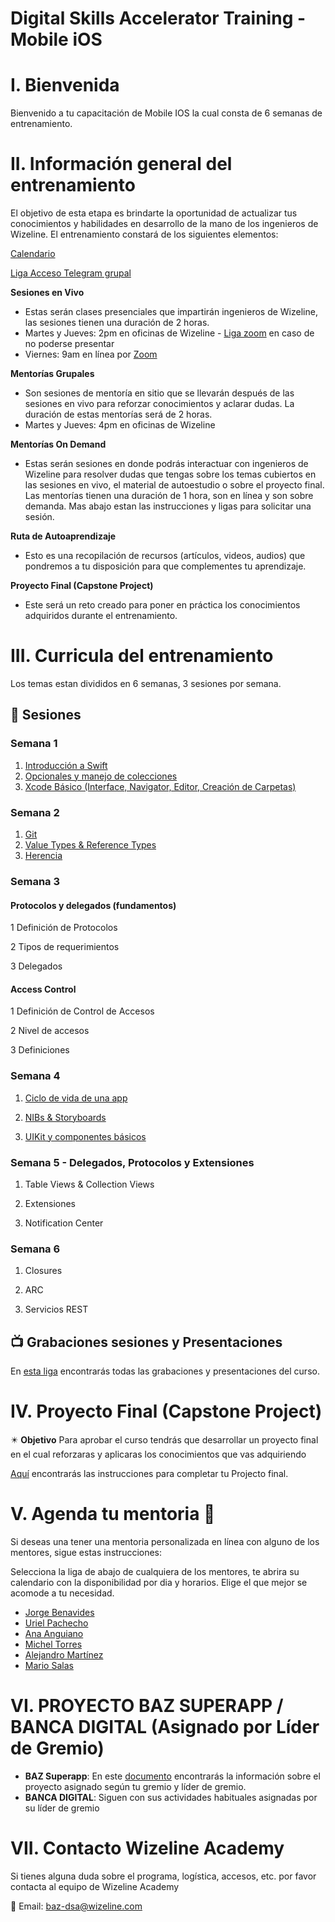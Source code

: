 # Digital Skills Accelerator Training - Mobile iOS

# I. Bienvenida
Bienvenido a tu capacitación de Mobile IOS la cual consta de 6 semanas de entrenamiento.

# II. Información general del entrenamiento
El objetivo de esta etapa es brindarte la oportunidad de actualizar tus conocimientos y habilidades en desarrollo de la mano de los ingenieros de Wizeline. El entrenamiento constará de los siguientes elementos: 

[Calendario](https://drive.google.com/file/d/1tmsG0DMb5XgMV7ijK-9A3pWGI8cGLYpI/view?usp=sharing)

[Liga Acceso Telegram grupal](https://t.me/+WP2YU0TmuTNkYTcx)

**Sesiones en Vivo** 
- Estas serán clases presenciales que impartirán ingenieros de Wizeline, las sesiones tienen una duración de 2 horas.
- Martes y Jueves: 2pm en oficinas de Wizeline - [Liga zoom](https://wizeline.zoom.us/j/89342162069?pwd=TVFGMmVlTWd3UHNrOTRKbmdsam5vdz09) en caso de no poderse presentar
- Viernes: 9am en línea por [Zoom](https://wizeline.zoom.us/j/84493824749?pwd=dHM4c2trZE9YZzhpeUR4eVpKWit0Zz09)

**Mentorías Grupales**
- Son sesiones de mentoría en sitio que se llevarán después de las sesiones en vivo para reforzar conocimientos y aclarar dudas. La duración de estas mentorías será de 2 horas.
- Martes y Jueves: 4pm en oficinas de Wizeline

**Mentorías On Demand**
- Estas serán sesiones en donde podrás interactuar con ingenieros de Wizeline para resolver dudas que tengas sobre los temas cubiertos en las sesiones en vivo, el material de autoestudio o sobre el proyecto final. Las mentorías tienen una duración de 1 hora, son en línea y son sobre demanda. Mas abajo estan las instrucciones y ligas para solicitar una sesión.

**Ruta de Autoaprendizaje**
- Esto es una recopilación de recursos (artículos, videos, audios) que pondremos a tu disposición para que complementes tu aprendizaje.

**Proyecto Final (Capstone Project)**
- Este será un reto creado para poner en práctica los conocimientos adquiridos durante el entrenamiento. 

# III. Curricula del entrenamiento
Los temas estan divididos en 6 semanas, 3 sesiones por semana. 

## :bookmark_tabs: Sesiones

### Semana 1
   1. [Introducción a Swift](curso/semana_1/sesion_1.1)
   2. [Opcionales y manejo de colecciones](curso/semana_1/sesion_1.2)
   3. [Xcode Básico (Interface, Navigator, Editor, Creación de Carpetas)](curso/semana_1/sesion_1.3)

### Semana 2 
1. [Git](curso/semana_2/sesion_2.1)
2. [Value Types & Reference Types](curso/semana_2/sesion_2.2)
3. [Herencia](curso/semana_2/sesion_2.3)

### Semana 3

#### Protocolos y delegados (fundamentos)

1 Definición de Protocolos

2 Tipos de requerimientos

3 Delegados

#### Access Control 

1 Definición de Control de Accesos

2 Nivel de accesos

3 Definiciones


### Semana 4

1. [Ciclo de vida de una app](https://github.com/wizelineacademy/BAZiOS12022/tree/main/curso/semana_4/El%20ciclo%20de%20vida%20de%20una%20app)

2. [NIBs & Storyboards](https://github.com/wizelineacademy/BAZiOS12022/tree/main/curso/semana_4/NIBs%20%26%20Storyboards)

3. [UIKit y componentes básicos](https://github.com/wizelineacademy/BAZiOS12022/tree/main/curso/semana_4/UIKit%20Components)


### Semana 5 - Delegados, Protocolos y Extensiones
1. Table Views & Collection Views

2. Extensiones

3. Notification Center

### Semana 6

1. Closures

2. ARC

2. Servicios REST

## 📺 Grabaciones sesiones y Presentaciones

En [esta liga](https://github.com/wizelineacademy/BAZiOS12022/blob/main/Grabaciones%20y%20Presentaciones.md) encontrarás todas las grabaciones y presentaciones del curso.


# IV. Proyecto Final (Capstone Project)
✴️ **Objetivo**
Para aprobar el curso tendrás que desarrollar un proyecto final en el cual reforzaras y aplicaras los conocimientos que vas adquiriendo 

[Aquí](https://docs.google.com/forms/d/e/1FAIpQLSfph0PuA8ZN7U98Mm5ClAHLEI2t7z8jkZnxLXnijwYDWUEp2g/viewform) encontrarás las instrucciones para completar tu Projecto final.

# V. Agenda tu mentoria 📆
Si deseas una tener una mentoria personalizada en línea con alguno de los mentores, sigue estas instrucciones:

Selecciona la liga de abajo de cualquiera de los mentores, te abrira su calendario con la disponibilidad por dia y horarios. Elige el que mejor se acomode a tu necesidad.

- [Jorge Benavides](https://calendly.com/jorge-benavides/baz-mentoria)
- [Uriel Pachecho](https://calendly.com/wizeline-uriel-pacheco/baz-mentoria-1-1)
- [Ana Anguiano](https://calendly.com/ana-anguiano/baz-mentoria-1-1)
- [Michel Torres](https://calendly.com/michel-torres-alonso/baz-mentoria-1-1)
- [Alejandro Martínez](https://calendly.com/alejandro-mb/mentorias-baz)
- [Mario Salas](https://calendly.com/luis-mario-salas/baz-mentoria-1-1)


# VI. PROYECTO BAZ SUPERAPP / BANCA DIGITAL (Asignado por Líder de Gremio)

- **BAZ Superapp**: En este [documento](https://docs.google.com/spreadsheets/d/1s5AqSzC3n0YEgiJry5rCa152tEzda5TJtMzM9VEfJ4U/edit?usp=sharing) encontrarás la información sobre el proyecto asignado según tu gremio y líder de gremio.
- **BANCA DIGITAL**: Siguen con sus actividades habituales asignadas por su líder de gremio


# VII. Contacto Wizeline Academy
Si tienes alguna duda sobre el programa, logística, accesos, etc. por favor contacta al equipo de Wizeline Academy

:email: Email: [baz-dsa@wizeline.com](baz-dsa@wizeline.com)
